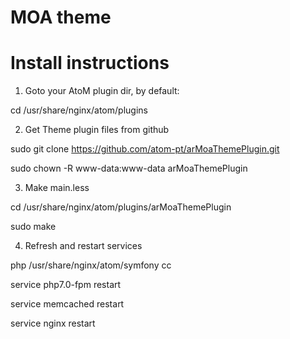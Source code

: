 # MOA theme

# Install instructions

1. Goto your AtoM plugin dir, by default:

cd /usr/share/nginx/atom/plugins

2. Get Theme plugin files from github

sudo git clone https://github.com/atom-pt/arMoaThemePlugin.git

sudo chown -R www-data:www-data arMoaThemePlugin

3. Make main.less

cd /usr/share/nginx/atom/plugins/arMoaThemePlugin

sudo make

4. Refresh and restart services

php /usr/share/nginx/atom/symfony cc

service php7.0-fpm restart

service memcached restart

service nginx restart
